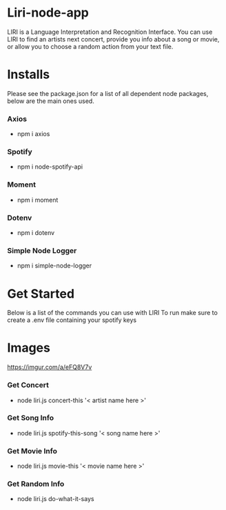 # Liri-node-app

LIRI is a Language Interpretation and Recognition Interface. You can use LIRI to find an artists next concert, provide you info about a song or movie, or allow you to choose a random action from your text file.

# Installs

Please see the package.json for a list of all dependent node packages, below are the main ones used.

### Axios

- npm i axios

### Spotify

- npm i node-spotify-api

### Moment

- npm i moment

### Dotenv

- npm i dotenv

### Simple Node Logger

- npm i simple-node-logger

# Get Started

Below is a list of the commands you can use with LIRI
To run make sure to create a .env file containing your spotify keys

# Images

https://imgur.com/a/eFQ8V7v

### Get Concert
- node liri.js concert-this '< artist name here >'
### Get Song Info
- node liri.js spotify-this-song '< song name here >'
### Get Movie Info
- node liri.js movie-this '< movie name here >'
### Get Random Info
- node liri.js do-what-it-says
